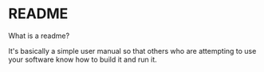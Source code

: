 # README

What is a readme?

It's basically a simple user manual so that others who are attempting to use your software know how to build it and run it.

